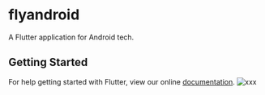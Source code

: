 # flyandroid

A Flutter application for Android tech.

## Getting Started

For help getting started with Flutter, view our online
[documentation](https://flutter.io/).
![xxx](https://github.com/While1true/flyandroid/blob/master/test.gif)
